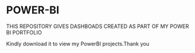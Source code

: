 # POWER-BI
THIS REPOSITORY GIVES DASHBOADS CREATED AS PART OF MY POWER BI PORTFOLIO

Kindly download it to view my PowerBI projects.Thank you


